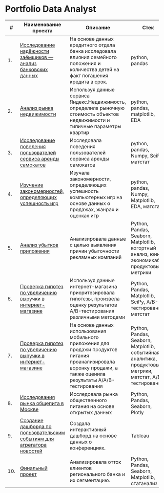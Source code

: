 # Portfolio Data Analyst


| #    | Наименование проекта                | Описание                                                     | Стек                           |
| ---- | ------------------------------------------------ | ------------------------------------------------------------ | ------------------------------------------------------------ |
| 1.   | [Исследование надёжности заёмщиков — анализ банковских данных](https://github.com/kashirtsevany/Practicum_projects_kashirtseva/tree/main/bank_borrowers) | На основе данных кредитного отдела банка исследовала влияния семейного положения и количества детей на факт погашения кредита в срок.| python, pandas |
| 2.   | [Анализ рынка недвижимости](https://github.com/kashirtsevany/Practicum_projects_kashirtseva/tree/main/real_estate) | Используя данные сервиса Яндекс.Недвижимость, определила рыночную стоимость объектов недвижимости и типичные параметры квартир | python, pandas, matplotlib, EDA |
| 3.   | [Исследование поведения пользователей сервиса аренды самокатов](https://github.com/kashirtsevany/Practicum_projects_kashirtseva/tree/main/stat_analisys) | Исследовала поведения пользователей сервиса аренды самокатов            | python, pandas, Numpy, SciPy, матстат |
| 4.   | [Изучение закономерностей, определяющих успешность игр](https://github.com/kashirtsevany/Practicum_projects_kashirtseva/tree/main/game) | Изучала закономерности, определяющих успешность компьютерных игр на основе данных о продажах, жанрах и оценках игр | python, pandas, Numpy, Matplotlib, EDA, матстат |
| 5.   | [Анализ убытков приложения ](https://github.com/kashirtsevany/Practicum_projects_kashirtseva/tree/main/bisness_indicators) | Анализировала данные с целью выявления причин убыточности рекламных компаний | Python, Pandas, Seaborn, Matplotlib, когортный анализ, юнит-экономикаб продуктовые метрики |
| 6.   | [Проверка гипотез по увеличению выручки в интернет-магазине ](https://github.com/kashirtsevany/Practicum_projects_kashirtseva/tree/main/ABtest) | Используя данные интернет-магазина приоритезировала гипотезы, произвела оценку результатов A/B-тестирования различными методами | Python, Pandas, Matplotlib, SciPy, A/B-тестирование, матстат |
| 7.   | [Проверка гипотез по увеличению выручки в интернет-магазине ](https://github.com/kashirtsevany/Practicum_projects_kashirtseva/tree/main/mobile_app) | На основе данных использования мобильного приложения для продажи продуктов питания проанализировала воронку продажи, а также оценила результаты A/A/B-тестирования |Python, Pandas, Seaborn, Matplotlib, событийная аналитика, продуктовые метрики, матстат, А/В-тестирование |
| 8.   | [Исследования рынка общепита в Москве](https://github.com/kashirtsevany/Practicum_projects_kashirtseva/tree/main/moscow_reustarant) | Исследовала рынка общественного питания на основе открытых данных| Python, Pandas, Seaborn, Plotly |
| 9.   | [ Создание дашборда по пользовательским событиям для агрегатора новостей](https://github.com/kashirtsevany/Practicum_projects_kashirtseva/tree/main/TABLEAU) | Создала интерактивный дашборд на основе данных о конференциях. | Tableau |
| 10.   | [ Финальный проект](https://github.com/kashirtsevany/Practicum_projects_kashirtseva/tree/main/final_project) | Анализировала отток клиентов регионального банка и их сегментацию. | Python, Pandas, Seaborn, Matplotlib, статанализ |

